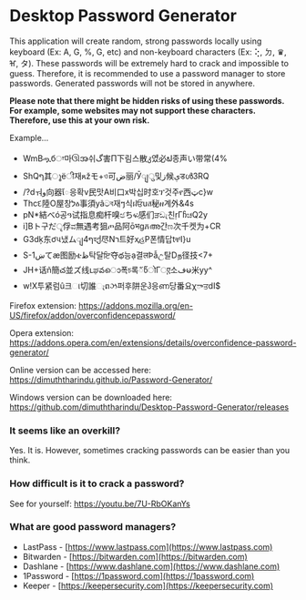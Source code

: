 # Desktop Password Generator

This application will create random, strong passwords locally using keyboard (Ex: A, G, %, G, etc) and non-keyboard characters (Ex: ⢕, ㄉ, ♛, ⶰ, タ). 
These passwords will be extremely hard to crack and impossible to guess. Therefore, it is recommended to use a password manager to store passwords. 
Generated passwords will not be stored in anywhere. 

<b>Please note that there might be hidden risks of using these passwords. For example, some websites may not support these characters. Therefore, use this at your own risk.</b>

Example...
- WmBጧбਾ마ઊအ쉬گ害П下림스散კ었ี必ຟ종声い带常(4%
- ShQף其ൂёी재ጸžモ+ও可ض丽/Ӯျु및ز候ېडൾ3RQ
- /?dㅝو向器ែ응확v民맛А비口х박십时호ፕ것주የ西ټc}w
- Thcદ陸Ο屋창לዕ事須yâටব재ៗ식ฝਓuส秘ዘ계外&4s
- pN*結べó공ዓ试指息痴杆嗅ඡちፍ感们ੜඩැ친ṛГჩಚQ2y
- i]Bト구だृ俘ವ無遇考狙ጦ品阿ōभgភഅ간ಣ次千켓为+CR
- G3dķ东ơપ냈ムျף4হქ尽Nר트好ҳહΡ폰情답tቸI}u
- S-1ښてæ图励ቴظ탁달ਇ夺థ능ạ결लÞẫඋ탈Dந径技<7+
- JH+话ñ簡చ並ズ线ւಘవൊ폭চ록័წोΓுए소فမ米yy^
- w!X투紧럼û크ા切誰ෑពઝ퍼후阱운ჰ응ണ당番요χాਤdI$

Firefox extension: <a href="https://addons.mozilla.org/en-US/firefox/addon/overconfidencepassword/">https://addons.mozilla.org/en-US/firefox/addon/overconfidencepassword/</a>

Opera extension: <a href="https://addons.opera.com/en/extensions/details/overconfidence-password-generator/">https://addons.opera.com/en/extensions/details/overconfidence-password-generator/</a>

Online version can be accessed here: <a href="https://dimuththarindu.github.io/Password-Generator/">https://dimuththarindu.github.io/Password-Generator/</a>
 
Windows version can be downloaded here: <a href="https://github.com/dimuththarindu/Desktop-Password-Generator/releases">https://github.com/dimuththarindu/Desktop-Password-Generator/releases</a>
  
### It seems like an overkill?
Yes. It is. However, sometimes cracking passwords can be easier than you think.

### How difficult is it to crack a password?
See for yourself: <a href="https://youtu.be/7U-RbOKanYs">https://youtu.be/7U-RbOKanYs</a>

### What are good password managers?
- LastPass - [https://www.lastpass.com](https://www.lastpass.com)
- Bitwarden - [https://bitwarden.com](https://bitwarden.com)
- Dashlane - [https://www.dashlane.com](https://www.dashlane.com)
- 1Password - [https://1password.com](https://1password.com)
- Keeper - [https://keepersecurity.com](https://keepersecurity.com)
